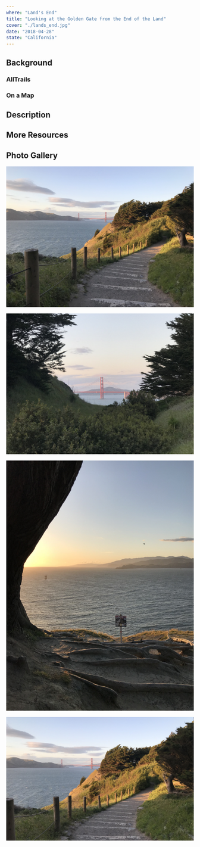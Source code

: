 ```yaml
---
where: "Land's End"
title: "Looking at the Golden Gate from the End of the Land"
cover: "./lands_end.jpg"
date: "2018-04-28"
state: "California"
---
```


## Background

### AllTrails

### On a Map

## Description

## More Resources

## Photo Gallery

![](./lands_end.jpg)

![](./do_not_cross.jpg)

![](./portrait.jpg)

![](./natural_bridge.jpg)
